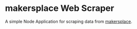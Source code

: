 
# makersplace Web Scraper
A simple Node Application for scraping data from [makersplace](https://makersplace.com/).
